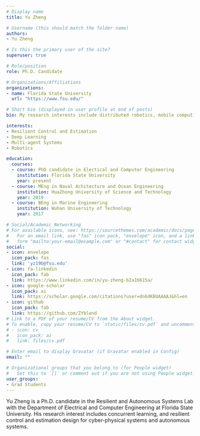 ```yaml
---
# Display name
title: Yu Zheng 

# Username (this should match the folder name)
authors:
- Yu Zheng

# Is this the primary user of the site?
superuser: true

# Role/position
role: Ph.D. Candidate

# Organizations/Affiliations
organizations:
- name: Florida State University
  url: "https://www.fsu.edu/"

# Short bio (displayed in user profile at end of posts)
bio: My research interests include distributed robotics, mobile computing and programmable matter.

interests:
- Resilient Control and Estimation
- Deep Learning
- Multi-agent Systems
- Robotics

education:
  courses:
  - course: PhD candidate in Electical and Computer Engineering
    institution: Florida State University
    year: present
  - course: MEng in Naval Achitecture and Ocean Engineering
    institution: HuaZhong University of Science and Technology
    year: 2019
  - course: BEng in Marine Engineering
    institution: Wuhan University of Technology
    year: 2017

# Social/Academic Networking
# For available icons, see: https://sourcethemes.com/academic/docs/page-builder/#icons
#   For an email link, use "fas" icon pack, "envelope" icon, and a link in the
#   form "mailto:your-email@example.com" or "#contact" for contact widget.
social:
- icon: envelope
  icon_pack: fas
  link: 'yz19b@fsu.edu'
- icon: fa-linkedin
  icon_pack: fab
  link: https://www.linkedin.com/in/yu-zheng-b2a16615a/
- icon: google-scholar
  icon_pack: ai
  link: https://scholar.google.com/citations?user=dn6dKBUAAAAJ&hl=en
- icon: github
  icon_pack: fab
  link: https://github.com/ZYblend
# Link to a PDF of your resume/CV from the About widget.
# To enable, copy your resume/CV to `static/files/cv.pdf` and uncomment the lines below.
# - icon: cv
#   icon_pack: ai
#   link: files/cv.pdf

# Enter email to display Gravatar (if Gravatar enabled in Config)
email: ""

# Organizational groups that you belong to (for People widget)
#   Set this to `[]` or comment out if you are not using People widget.
user_groups:
- Grad Students
---
```


Yu Zheng is a Ph.D. candidate in the Resilient and Autonomous Systems Lab with the Department of Electrical and Computer Engineering at Florida State University. His research interest includes concurrent learning, and resilient control and estimation design for cyber-physical systems and autonomous systems.
